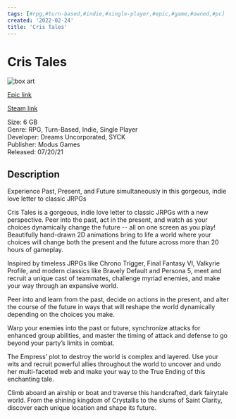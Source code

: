 ```yaml
---
tags: [#rpg,#turn-based,#indie,#single-player,#epic,#game,#owned,#pc]
created: '2022-02-24'
title: 'Cris Tales'
---
```

# Cris Tales

![box art](https://cdn1.epicgames.com/ef361cdf19514595a8cb0945fb66962e/offer/EGS_AgorgeousindielovelettertoclassicJRPGs_DreamsUncorporatedSYCK_S1-2560x1440-8c27d8ecb673f1438c6a4b0da48ff880.jpg?h=270&amp;resize=1&amp;w=480)

[Epic link](https://www.epicgames.com/store/en-US/p/cris-tales)

[Steam link](https://store.steampowered.com/app/1079830/Cris_Tales/?snr=1_7_7_151_150_1)

Size: 6 GB  
Genre: RPG, Turn-Based, Indie, Single Player  
Developer: Dreams Uncorporated, SYCK  
Publisher: Modus Games  
Released: 07/20/21  

## Description

Experience Past, Present, and Future simultaneously in this gorgeous, indie love letter to classic JRPGs

Cris Tales is a gorgeous, indie love letter to classic JRPGs with a new perspective. Peer into the past, act in the present, and watch as your choices dynamically change the future -- all on one screen as you play! Beautifully hand-drawn 2D animations bring to life a world where your choices will change both the present and the future across more than 20 hours of gameplay.

Inspired by timeless JRPGs like Chrono Trigger, Final Fantasy VI, Valkyrie Profile, and modern classics like Bravely Default and Persona 5, meet and recruit a unique cast of teammates, challenge myriad enemies, and make your way through an expansive world.    

Peer into and learn from the past, decide on actions in the present, and alter the course of the future in ways that will reshape the world dynamically depending on the choices you make. 

Warp your enemies into the past or future, synchronize attacks for enhanced group abilities, and master the timing of attack and defense to go beyond your party’s limits in combat. 

The Empress’ plot to destroy the world is complex and layered. Use your wits and recruit powerful allies throughout the world to uncover and undo her multi-faceted web and make your way to the True Ending of this enchanting tale.

Climb aboard an airship or boat and traverse this handcrafted, dark fairytale world. From the shining kingdom of Crystallis to the slums of Saint Clarity, discover each unique location and shape its future.
